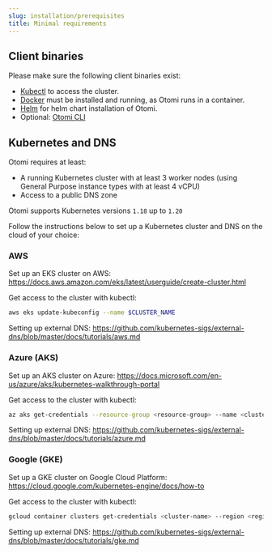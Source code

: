 ```yaml
---
slug: installation/prerequisites
title: Minimal requirements
---
```


## Client binaries

Please make sure the following client binaries exist:

- [Kubectl](https://kubernetes.io/docs/tasks/tools/#kubectl) to access the cluster.
- [Docker](https://www.docker.com/) must be installed and running, as Otomi runs in a container.
- [Helm](https://helm.sh/docs/intro/install/) for helm chart installation of Otomi.
- Optional: [Otomi CLI](/docs/cli/)

## Kubernetes and DNS

Otomi requires at least:

- A running Kubernetes cluster with at least 3 worker nodes (using General Purpose instance types with at least 4 vCPU)
- Access to a public DNS zone

Otomi supports Kubernetes versions `1.18` up to `1.20`

Follow the instructions below to set up a Kubernetes cluster and DNS on the cloud of your choice:

### AWS

Set up an EKS cluster on AWS: https://docs.aws.amazon.com/eks/latest/userguide/create-cluster.html

Get access to the cluster with kubectl:

```bash
aws eks update-kubeconfig --name $CLUSTER_NAME
```

Setting up external DNS: https://github.com/kubernetes-sigs/external-dns/blob/master/docs/tutorials/aws.md

### Azure (AKS)

Set up an AKS cluster on Azure: https://docs.microsoft.com/en-us/azure/aks/kubernetes-walkthrough-portal

Get access to the cluster with kubectl:

```bash
az aks get-credentials --resource-group <resource-group> --name <cluster-name> --admin
```

Setting up external DNS: https://github.com/kubernetes-sigs/external-dns/blob/master/docs/tutorials/azure.md

### Google (GKE)

Set up a GKE cluster on Google Cloud Platform: https://cloud.google.com/kubernetes-engine/docs/how-to

Get access to the cluster with kubectl:

```bash
gcloud container clusters get-credentials <cluster-name> --region <region> --project <project>
```

Setting up external DNS: https://github.com/kubernetes-sigs/external-dns/blob/master/docs/tutorials/gke.md

